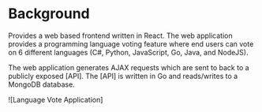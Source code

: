 # Background
Provides a web based frontend written in React. The web application provides a programming language voting feature where end users can vote on 6 different languages (C#, Python, JavaScript, Go, Java, and NodeJS). 

The web application generates AJAX requests which are sent to back to a publicly exposed [API]. 
The [API] is written in Go and reads/writes to a MongoDB database.

![Language Vote Application]
